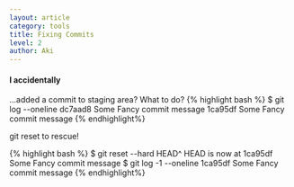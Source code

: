 ```yaml
---
layout: article
category: tools
title: Fixing Commits
level: 2
author: Aki
---
```


#### I accidentally
...added a commit to staging area? What to do?
{% highlight bash %}
$ git log --oneline
dc7aad8 Some Fancy commit message
1ca95df Some Fancy commit message
{% endhighlight%}

git reset to rescue!

{% highlight bash %}
$ git reset --hard HEAD^
HEAD is now at 1ca95df Some Fancy commit message
$ git log -1 --oneline
1ca95df Some Fancy commit message
{% endhighlight%}
